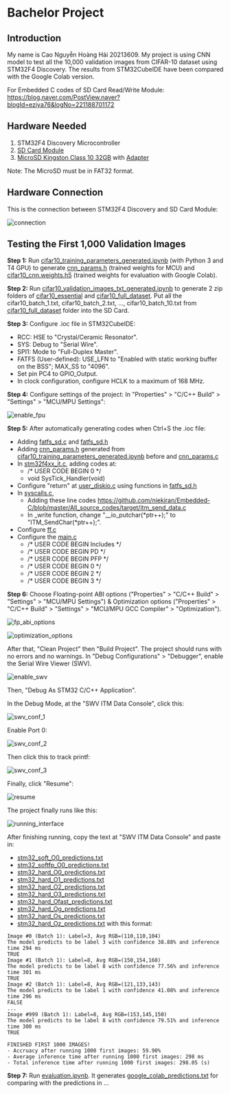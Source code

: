 # Bachelor Project

## Introduction

My name is Cao Nguyễn Hoàng Hải 20213609. My project is using CNN model to test all the 10,000 validation images from CIFAR-10 dataset using STM32F4 Discovery. The results from STM32CubeIDE have been compared with the Google Colab version.

For Embedded C codes of SD Card Read/Write Module: https://blog.naver.com/PostView.naver?blogId=eziya76&logNo=221188701172

## Hardware Needed

1. STM32F4 Discovery Microcontroller
2. [SD Card Module](https://linhkienchatluong.vn/module-doc-the-nho/module-doc-the-sd-card_sp497_ct206.aspx)
3. [MicroSD Kingston Class 10 32GB](https://cellphones.com.vn/the-nho-microsd-kingston-class-10-non-adapter-32gb.html) with [Adapter](https://tuanphong.vn/adapter-the-nho/adapter-microsd-to-sd)

Note: The MicroSD must be in FAT32 format.

## Hardware Connection

This is the connection between STM32F4 Discovery and SD Card Module:

![connection](figures_for_readme/connection.png)

## Testing the First 1,000 Validation Images

**Step 1:** Run [cifar10_training_parameters_generated.ipynb](software_implementation/cifar10_training_parameters_generated.ipynb) (with Python 3 and T4 GPU) to generate [cnn_params.h](software_implementation/cnn_params.h) (trained weights for MCU) and [cifar10_cnn.weights.h5](software_implementation/cifar10_cnn.weights.h5) (trained weights for evaluation with Google Colab).

**Step 2:** Run [cifar10_validation_images_txt_generated.ipynb](software_implementation/cifar10_validation_images_txt_generated.ipynb) to generate 2 zip folders of [cifar10_essential](https://mega.nz/folder/dJxCEIha#ggBgeCuhP4gDa195bdPYaw/folder/QMBiQZjY) and [cifar10_full_dataset](https://mega.nz/folder/dJxCEIha#ggBgeCuhP4gDa195bdPYaw/folder/gAAg1ZjS). Put all the cifar10_batch_1.txt, cifar10_batch_2.txt, ..., cifar10_batch_10.txt from [cifar10_full_dataset](https://mega.nz/folder/dJxCEIha#ggBgeCuhP4gDa195bdPYaw/folder/gAAg1ZjS) folder into the SD Card.

**Step 3:** Configure .ioc file in STM32CubeIDE:
- RCC: HSE to "Crystal/Ceramic Resonator".
- SYS: Debug to "Serial Wire".
- SPI1: Mode to "Full-Duplex Master".
- FATFS (User-defined): USE_LFN to "Enabled with static working buffer on the BSS"; MAX_SS to "4096".
- Set pin PC4 to GPIO_Output.
- In clock configuration, configure HCLK to a maximum of 168 MHz.

**Step 4:** Configure settings of the project: In "Properties" > "C/C++ Build" > "Settings" > "MCU/MPU Settings":

![enable_fpu](figures_for_readme/properties_with_square.png)

**Step 5:** After automatically generating codes when Ctrl+S the .ioc file:
- Adding [fatfs_sd.c](Core/Src/fatfs_sd.c) and [fatfs_sd.h](Core/Inc/fatfs_sd.h)
- Adding [cnn_params.h](Core/Inc/cnn_params.h) generated from [cifar10_training_parameters_generated.ipynb](software_implementation/cifar10_training_parameters_generated.ipynb) before and [cnn_params.c](Core/Src/cnn_params.c)
- In [stm32f4xx_it.c](Core/Src/stm32f4xx_it.c), adding codes at:
  + /* USER CODE BEGIN 0 */
  + void SysTick_Handler(void)
 - Configure "return" at [user_diskio.c](FATFS/Target/user_diskio.c) using functions in [fatfs_sd.h](Core/Inc/fatfs_sd.h)
 - In [syscalls.c](Core/Src/syscalls.c),
   + Adding these line codes https://github.com/niekiran/Embedded-C/blob/master/All_source_codes/target/itm_send_data.c
   + In _write function, change "__io_putchar(*ptr++);" to "ITM_SendChar(*ptr++);".
 - Configure [ff.c](Middlewares/Third_Party/FatFs/src/ff.c)
 - Configure the [main.c](Core/Src/main.c)
   + /* USER CODE BEGIN Includes */
   + /* USER CODE BEGIN PD */
   + /* USER CODE BEGIN PFP */
   + /* USER CODE BEGIN 0 */
   + /* USER CODE BEGIN 2 */
   + /* USER CODE BEGIN 3 */

**Step 6:** Choose Floating-point ABI options ("Properties" > "C/C++ Build" > "Settings" > "MCU/MPU Settings") & Optimization options ("Properties" > "C/C++ Build" > "Settings" > "MCU/MPU GCC Compiler" > "Optimization").

![fp_abi_options](figures_for_readme/properties_with_square_2.png)

![optimization_options](figures_for_readme/properties_with_square_3.png)

After that, "Clean Project" then "Build Project". The project should runs with no errors and no warnings. In "Debug Configurations" > "Debugger", enable the Serial Wire Viewer (SWV). 

![enable_swv](figures_for_readme/enable_swv.png)

Then, "Debug As STM32 C/C++ Application".

In the Debug Mode, at the "SWV ITM Data Console", click this:

![swv_conf_1](figures_for_readme/swv_conf_1.png)

Enable Port 0:

![swv_conf_2](figures_for_readme/swv_conf_2.png)

Then click this to track printf:

![swv_conf_3](figures_for_readme/swv_conf_3.png)

Finally, click "Resume":

![resume](figures_for_readme/resume.png)

The project finally runs like this:

![running_interface](figures_for_readme/running_interface.png)

After finishing running, copy the text at "SWV ITM Data Console" and paste in:
- [stm32_soft_O0_predictions.txt](software_implementation/stm32_soft_O0_predictions.txt)
- [stm32_softfp_O0_predictions.txt](software_implementation/stm32_softfp_O0_predictions.txt)
- [stm32_hard_O0_predictions.txt](software_implementation/stm32_hard_O0_predictions.txt)
- [stm32_hard_O1_predictions.txt](software_implementation/stm32_hard_O1_predictions.txt)
- [stm32_hard_O2_predictions.txt](software_implementation/stm32_hard_O2_predictions.txt)
- [stm32_hard_O3_predictions.txt](software_implementation/stm32_hard_O3_predictions.txt)
- [stm32_hard_Ofast_predictions.txt](software_implementation/stm32_hard_Ofast_predictions.txt)
- [stm32_hard_Og_predictions.txt](software_implementation/stm32_hard_Og_predictions.txt)
- [stm32_hard_Os_predictions.txt](software_implementation/stm32_hard_Os_predictions.txt)
- [stm32_hard_Oz_predictions.txt](software_implementation/stm32_hard_Oz_predictions.txt)
with this format:
```
Image #0 (Batch 1): Label=3, Avg RGB=(110,110,104)
The model predicts to be label 3 with confidence 38.88% and inference time 294 ms
TRUE
Image #1 (Batch 1): Label=8, Avg RGB=(150,154,160)
The model predicts to be label 8 with confidence 77.56% and inference time 301 ms
TRUE
Image #2 (Batch 1): Label=8, Avg RGB=(121,133,143)
The model predicts to be label 1 with confidence 41.08% and inference time 296 ms
FALSE
...
Image #999 (Batch 1): Label=8, Avg RGB=(153,145,150)
The model predicts to be label 8 with confidence 79.51% and inference time 300 ms
TRUE

FINISHED FIRST 1000 IMAGES!
- Accruacy after running 1000 first images: 59.90%
- Average inference time after running 1000 first images: 298 ms
- Total inference time after running 1000 first images: 298.05 (s)
```

**Step 7:** Run [evaluation.ipynb](software_implementation/evaluation.ipynb). It generates [google_colab_predictions.txt](software_implementation/google_colab_predictions.txt) for comparing with the predictions in ...
